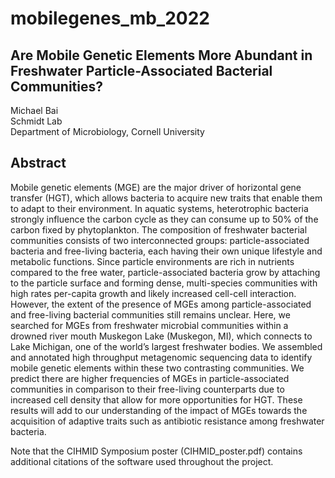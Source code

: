 # mobilegenes_mb_2022

## Are Mobile Genetic Elements More Abundant in Freshwater Particle-Associated Bacterial Communities?
Michael Bai \
Schmidt Lab \
Department of Microbiology, Cornell University

## Abstract
Mobile genetic elements (MGE) are the major driver of horizontal gene transfer (HGT), which allows bacteria to acquire new traits that enable them to adapt to their environment. In aquatic systems, heterotrophic bacteria strongly influence  the carbon cycle as they can consume up to 50% of the carbon fixed by phytoplankton. The composition of freshwater bacterial communities consists of two interconnected groups: particle-associated bacteria and free-living bacteria, each having their own unique lifestyle and metabolic functions. Since particle environments are rich in nutrients compared to the free water, particle-associated bacteria grow by attaching to the particle surface and forming dense, multi-species communities with high rates per-capita growth and likely increased cell-cell interaction. However, the extent of the presence of MGEs among particle-associated and free-living bacterial communities still remains unclear. Here, we searched for MGEs from freshwater microbial communities within a drowned river mouth Muskegon Lake (Muskegon, MI), which connects to Lake Michigan, one of the world’s largest freshwater bodies. We assembled and annotated high throughput metagenomic sequencing data to identify mobile genetic elements within these two contrasting communities. We predict there are higher frequencies of MGEs in particle-associated communities in comparison to their free-living counterparts due to increased cell density that allow for more opportunities for HGT. These results will add to our understanding of the impact of MGEs towards the acquisition of adaptive traits such as antibiotic resistance among freshwater bacteria.


Note that the CIHMID Symposium poster (CIHMID_poster.pdf) contains additional citations of the software used throughout the project.
